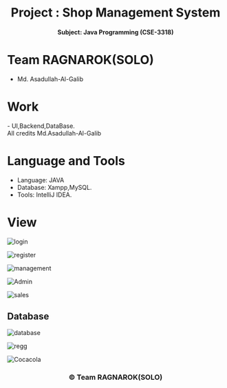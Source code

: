   <h1 align="center"> Project : Shop Management System </h1>
<h4 align="center"> Subject: Java Programming (CSE-3318) </h4>

<h1> Team RAGNAROK(SOLO)</h1> 

- Md. Asadullah-Al-Galib 

<h1>Work</h1>
- UI,Backend,DataBase.
<br>All credits Md.Asadullah-Al-Galib<br>

<h1> Language and Tools </h1>

- Language: JAVA
- Database: Xampp,MySQL.
 - Tools: IntelliJ IDEA.
 
 <h1>View</h1>
 
 ![login](https://user-images.githubusercontent.com/77722359/152192316-8d72282e-0556-46a6-b3d1-f0e5d018cb3b.JPG)
 
 
 
 ![register](https://user-images.githubusercontent.com/77722359/152192561-99851528-e842-46c4-85ad-ea549a3addde.JPG)
 
![management](https://user-images.githubusercontent.com/77722359/152192687-51b1baa0-868c-473a-9a43-95f521350132.JPG)


![Admin](https://user-images.githubusercontent.com/77722359/152192785-0ac82f41-a877-4e55-a3be-edabec6e3373.JPG)

![sales](https://user-images.githubusercontent.com/77722359/152192837-eb17e063-cec4-49ee-a3d5-1b68458aed88.JPG)

 
  <h2>Database</h2>
  
![database](https://user-images.githubusercontent.com/77722359/152192895-cfdafb79-b8b4-428a-a4c4-81790d409b35.JPG)

![regg](https://user-images.githubusercontent.com/77722359/152192929-ff8202ba-2f91-4c65-b415-b38d8d1745b0.JPG)



![Cocacola](https://user-images.githubusercontent.com/77722359/152192946-c3f9824b-f8f2-4a53-9d85-b0a4d24c7062.JPG)


<h3 align="center">© Team RAGNAROK(SOLO)</h3>
